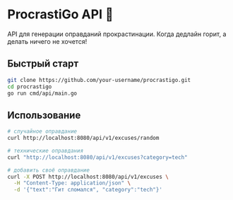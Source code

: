 # ProcrastiGo API 🦥

API для генерации оправданий прокрастинации. Когда дедлайн горит, а делать ничего не хочется!

## Быстрый старт

```bash
git clone https://github.com/your-username/procrastigo.git
cd procrastigo
go run cmd/api/main.go
```

## Использование

```bash
# случайное оправдание
curl http://localhost:8080/api/v1/excuses/random

# технические оправдания
curl "http://localhost:8080/api/v1/excuses?category=tech"

# добавить своё оправдание
curl -X POST http://localhost:8080/api/v1/excuses \
  -H "Content-Type: application/json" \
  -d '{"text":"Гит сломался", "category":"tech"}'
```

